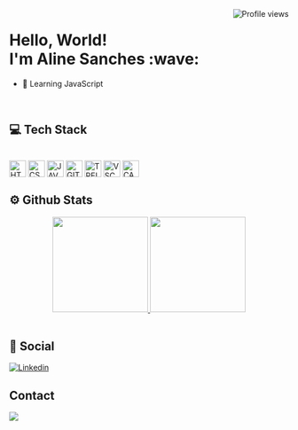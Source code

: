 <img src="https://komarev.com/ghpvc/?username=alnsanches&color=blue" alt="Profile views" align="right" />

<h1 align="left">Hello, World! <br> I'm Aline Sanches :wave:	</h1>

- 🔭 Learning JavaScript

<br />

## :computer:	Tech Stack

 <div style="display: inline_block"><br>
      <img align="center" alt="HTML" height="30" width="30"src="https://cdn.jsdelivr.net/gh/devicons/devicon/icons/html5/html5-original.svg" />   
      <img align="center" alt="CSS" height="30" width="30"src="https://cdn.jsdelivr.net/gh/devicons/devicon/icons/css3/css3-original.svg" />
      <img align="center" alt="JAVASCRIPT" height="30" width="30"src="https://cdn.jsdelivr.net/gh/devicons/devicon/icons/javascript/javascript-original.svg" />
      <img align="center" alt="GITHUB" height="30" width="30"src="https://cdn.jsdelivr.net/gh/devicons/devicon/icons/github/github-original.svg" />
      <img align="center" alt="TRELLO" height="30" width="30"src="https://cdn.jsdelivr.net/gh/devicons/devicon/icons/trello/trello-plain.svg" />         
      <img align="center" alt="VSCODE" height="30" width="30"src="https://cdn.jsdelivr.net/gh/devicons/devicon/icons/vscode/vscode-original.svg" />
      <img align="center" alt="CANVA" height="30" width="30"src="https://cdn.jsdelivr.net/gh/devicons/devicon/icons/canva/canva-original.svg" />
 <br>

## ⚙️ Github Stats

<div align="center">
    <a href="https://github.com/alnsanches">
    <img src="https://github-readme-stats.vercel.app/api?username=alnsanches&count_private=true&show_icons=true&theme=github_dark" height="172em" style="max-width: 100%;"/>
    <img src="https://github-readme-stats.vercel.app/api/top-langs/?username=alnsanches&layout=compact&theme=github_dark" height="172em" style="max-width: 100%;" />
  </a>
</div>

<br />

## :game_die:	Social

<a href="https://www.linkedin.com/in/alnsanches/" target="_blank">
    <img src="https://img.shields.io/badge/LinkedIn-0077B5?style=for-the-badge&logo=linkedin&logoColor=white" alt="Linkedin">
</a>



 
  ## Contact
 
  <a href = "mailto:alnsanches@yahoo.com.br"><img src="https://img.shields.io/badge/-Gmail-%23333?style=for-the-badge&logo=gmail&logoColor=white" target="_blank"></a></div>
